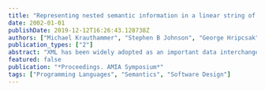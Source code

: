 ```yaml
---
title: "Representing nested semantic information in a linear string of text using XML."
date: 2002-01-01
publishDate: 2019-12-12T16:26:43.128738Z
authors: ["Michael Krauthammer", "Stephen B Johnson", "George Hripcsak", "David A Campbell", "Carol Friedman"]
publication_types: ["2"]
abstract: "XML has been widely adopted as an important data interchange language. The structure of XML enables sharing of data elements with variable degrees of nesting as long as the elements are grouped in a strict tree-like fashion. This requirement potentially restricts the usefulness of XML for marking up written text, which often includes features that do not properly nest within other features. We encountered this problem while marking up medical text with structured semantic information from a Natural Language Processor. Traditional approaches to this problem separate the structured information from the actual text mark up. This paper introduces an alternative solution, which tightly integrates the semantic structure with the text. The resulting XML markup preserves the linearity of the medical texts and can therefore be easily expanded with additional types of information."
featured: false
publication: "*Proceedings. AMIA Symposium*"
tags: ["Programming Languages", "Semantics", "Software Design"]
---
```


